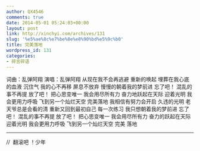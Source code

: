 ```yaml
---
author: QX4546
comments: true
date: 2014-05-01 05:24:03+00:00
layout: post
link: http://xinchyi.com/archives/131
slug: '%e5%ae%8c%e7%be%8e%e8%90%bd%e5%9c%b0'
title: 完美落地
wordpress_id: 131
categories:
- 碎言碎语
---
```


词曲：乱弹阿翔
演唱：乱弹阿翔
从现在我不会再逃避
重新的唤起 埋葬在我心底的血液
沉住气 我的心不再移
屏息不放弃 慢慢的朝着我的梦前进
忘了吧！ 混乱的事不再提
放了吧！ 把心思变唯一
我会用尽所有力
奋力地跃起在天际 迎着光明
我会更用力呼吸
飞到另一个灿烂天空 完美落地
我相信有努力会开启 久违的光明
老天爷总是会看的清
重新又回到最初自己
每一次练习 我只想朝着我的梦前进
忘了吧！ 混乱的事不再提
放了吧！ 把心思变唯一
我会用尽所有力
奋力的跃起在天际 迎着光明
我会更用力呼吸
飞到另一个灿烂天空 完美 落地



* * *



//  翻滚吧 ！少年
